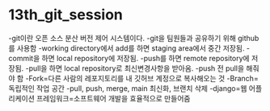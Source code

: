# 13th_git_session
-git이란 오픈 소스 분산 버전 제어 시스템이다.
-git을 팀원들과 공유하기 위해 github를 사용함
-working directory에서 add를 하면 staging area에서 중간 저장됨.
-commit을 하면 local repository에 저장됨.
-push를 하면 remote repository에 저장됨.
-pull을 하면 local repository로 최신변경사항을 받아옴.
-push 전 pull을 해줘야 함
-Fork=다른 사람의 레포지토리를 내 깃허브 계정으로 복사해오는 것
-Branch=독립적인 작업 공간
-pull, push, merge, main 최신화, 브랜치 삭제
-django=웹 어플리케이션 프레임워크=소프트웨어 개발을 효율적으로 만들어줌